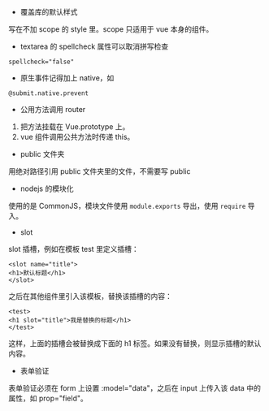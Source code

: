- 覆盖库的默认样式

写在不加 scope 的 style 里。scope 只适用于 vue 本身的组件。

- textarea 的 spellcheck 属性可以取消拼写检查

`spellcheck="false"`

- 原生事件记得加上 native，如

`@submit.native.prevent`

- 公用方法调用 router

1. 把方法挂载在 Vue.prototype 上。
2. vue 组件调用公共方法时传递 this。

- public 文件夹

用绝对路径引用 public 文件夹里的文件，不需要写 public

- nodejs 的模块化

使用的是 CommonJS，模块文件使用 `module.exports` 导出，使用 `require` 导入。

- slot

slot 插槽，例如在模板 test 里定义插槽：

```
<slot name="title">
<h1>默认标题</h1>
</slot>
```

之后在其他组件里引入该模板，替换该插槽的内容：

```
<test>
<h1 slot="title">我是替换的标题</h1>
</test>
```

这样，上面的插槽会被替换成下面的 h1 标签。如果没有替换，则显示插槽的默认内容。

- 表单验证

表单验证必须在 form 上设置 :model="data"，之后在 input 上传入该 data 中的属性，如 prop="field"。